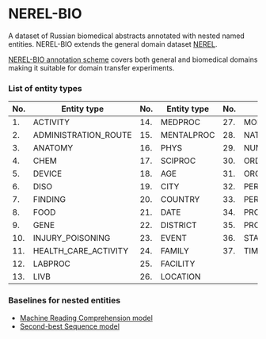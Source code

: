 # NEREL-BIO

A dataset of Russian biomedical abstracts annotated with nested named entities. NEREL-BIO extends the general domain dataset [NEREL](https://github.com/nerel-ds/NEREL).

[NEREL-BIO annotation scheme](https://github.com/nerel-ds/NEREL-BIO/blob/master/nerel-bio-guidelines.pdf) covers both general and biomedical domains making it suitable for domain transfer experiments. 

### List of entity types

|No. | Entity type | No. | Entity type | No. | Entity type
|---|---|---|---|---|---
|1. | ACTIVITY | 14. | MEDPROC | 27. | MONEY
|2. | ADMINISTRATION_ROUTE | 15. | MENTALPROC | 28. | NATIONALITY
|3. | ANATOMY | 16. | PHYS | 29. | NUMBER
|4. | CHEM | 17. | SCIPROC | 30. | ORDINAL
|5. | DEVICE | 18. | AGE | 31. | ORGANIZATION
|6. | DISO | 19. | CITY | 32. | PERCENT
|7. | FINDING | 20. | COUNTRY | 33. | PERSON
|8. | FOOD | 21. | DATE | 34. | PRODUCT
|9. | GENE | 22. | DISTRICT | 35. | PROFESSION
|10. | INJURY_POISONING | 23. | EVENT | 36. | STATE_OR_PROVINCE
|11. | HEALTH_CARE_ACTIVITY | 24. | FAMILY | 37. | TIME
|12. | LABPROC | 25. | FACILITY |  | 
|13. | LIVB | 26. | LOCATION |  | 


### Baselines for nested entities
 - [Machine Reading Comprehension model](https://github.com/fulstock/mrc_nested_ner_ru)
 - [Second-best Sequence model](https://github.com/fulstock/second-best-learning-and-decoding-rubert)
